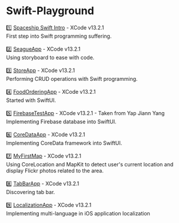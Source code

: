 # Swift-Playground

1️⃣ [Spaceship Swift Intro](https://github.com/NightfuryEquinn/Swift-Playground/tree/main/Lab/Spaceship) - XCode v13.2.1
<br/>
First step into Swift programming suffering.
<br/><br/>
2️⃣ [SeagueApp](https://github.com/NightfuryEquinn/Swift-Playground/tree/main/Lab/SeagueApp) - XCode v13.2.1
<br/>
Using storyboard to ease with code.
<br/><br/>
3️⃣ [StoreApp](https://github.com/NightfuryEquinn/Swift-Playground/tree/main/Lab/StoreApp-CRUD) - XCode v13.2.1
<br/>
Performing CRUD operations with Swift programming.
<br/><br/>
4️⃣ [FoodOrderingApp](https://github.com/NightfuryEquinn/Swift-Playground/tree/main/Lab/FoodOrderingSystem) - XCode v13.2.1
<br/>
Started with SwiftUI.
<br/><br/>
5️⃣ [FirebaseTestApp](https://github.com/NightfuryEquinn/Swift-Playground/tree/main/Lab/FireBase/FireBaseProject) - XCode v13.2.1 - Taken from Yap Jiann Yang
<br/>
Implementing Firebase database into SwiftUI.
<br/><br/>
6️⃣ [CoreDataApp](https://github.com/NightfuryEquinn/Swift-Playground/tree/main/Lab/CoreDataSwift) - XCode v13.2.1
<br/>
Implementing CoreData framework into SwiftUI.
<br/><br/>
7️⃣ [MyFirstMap](https://github.com/NightfuryEquinn/Swift-Playground/tree/main/Lab/MyFirstMap) - XCode v13.2.1
<br/>
Using CoreLocation and MapKit to detect user's current location and display Flickr photos related to the area.
<br/><br/>
8️⃣ [TabBarApp](https://github.com/NightfuryEquinn/Swift-Playground/tree/main/Lab/TabBarApp) - XCode v13.2.1
<br/>
Discovering tab bar.
<br/><br/>
9️⃣ [LocalizationApp](https://github.com/NightfuryEquinn/Swift-Playground/tree/main/Lab/LocalizationApp) - XCode v13.2.1
<br/>
Implementing multi-language in iOS application localization

